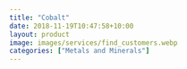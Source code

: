 ```yaml
---
title: "Cobalt"
date: 2018-11-19T10:47:58+10:00
layout: product
image: images/services/find_customers.webp
categories: ["Metals and Minerals"]
---
```

